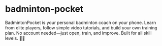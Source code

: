 # badminton-pocket
BadmintonPocket is your personal badminton coach on your phone. Learn from elite players, follow simple video tutorials, and build your own training plan. No account needed—just open, train, and improve. Built for all skill levels. 🏸🔥 
